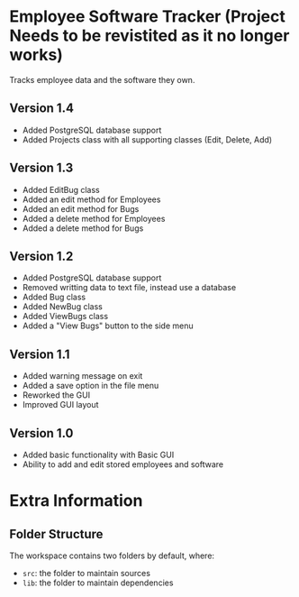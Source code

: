 # Employee Software Tracker (Project Needs to be revistited as it no longer works)
Tracks employee data and the software they own.

## Version 1.4
* Added PostgreSQL database support
* Added Projects class with all supporting classes (Edit, Delete, Add)

## Version 1.3
* Added EditBug class 
* Added an edit method for Employees
* Added an edit method for Bugs
* Added a delete method for Employees
* Added a delete method for Bugs

## Version 1.2
* Added PostgreSQL database support
* Removed writting data to text file, instead use a database
* Added Bug class
* Added NewBug class
* Added ViewBugs class
* Added a "View Bugs" button to the side menu

## Version 1.1
* Added warning message on exit
* Added a save option in the file menu
* Reworked the GUI
* Improved GUI layout

## Version 1.0
* Added basic functionality with Basic GUI
* Ability to add and edit stored employees and software



# Extra Information

## Folder Structure

The workspace contains two folders by default, where:

- `src`: the folder to maintain sources
- `lib`: the folder to maintain dependencies
